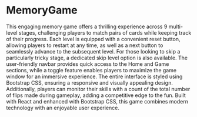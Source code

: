 # MemoryGame

This engaging memory game offers a thrilling experience across 9 multi-level stages, challenging players to match pairs of cards while keeping track of their progress. Each level is equipped with a convenient reset button, allowing players to restart at any time, as well as a next button to seamlessly advance to the subsequent level. For those looking to skip a particularly tricky stage, a dedicated skip level option is also available. The user-friendly navbar provides quick access to the Home and Game sections, while a toggle feature enables players to maximize the game window for an immersive experience. The entire interface is styled using Bootstrap CSS, ensuring a responsive and visually appealing design. Additionally, players can monitor their skills with a count of the total number of flips made during gameplay, adding a competitive edge to the fun. Built with React and enhanced with Bootstrap CSS, this game combines modern technology with an enjoyable user experience.
